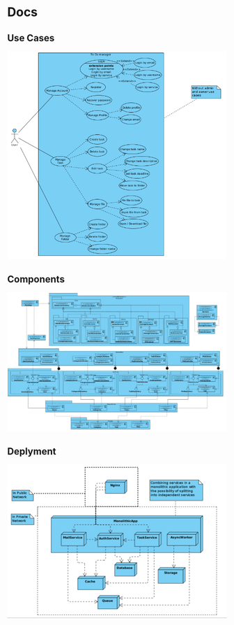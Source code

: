 # Docs

## Use Cases
![Use Cases](UseCaseDiagram.png)

## Components
![Components](ComponentsDiagram.png)

## Deplyment
![Deployment](DeploymentDiagram.png)

